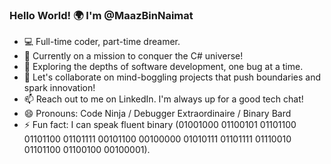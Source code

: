### Hello World! 🌍 I'm @MaazBinNaimat

- 💻 Full-time coder, part-time dreamer.
- 🚀 Currently on a mission to conquer the C# universe!
- 🔭 Exploring the depths of software development, one bug at a time.
- 💬 Let's collaborate on mind-boggling projects that push boundaries and spark innovation!
- 📫 Reach out to me on LinkedIn. I'm always up for a good tech chat!
- 😄 Pronouns: Code Ninja / Debugger Extraordinaire /  Binary Bard
- ⚡ Fun fact: I can speak fluent binary (01001000 01100101 01101100 01101100 01101111 00101100 00100000 01010111 01101111 01110010 01101100 01100100 00100001).

<!---
MaazBinNaimat/MaazBinNaimat is a ✨ special ✨ repository because its `README.md` (this file) appears on your GitHub profile.
You can click the Preview link to take a look at your changes.
--->
